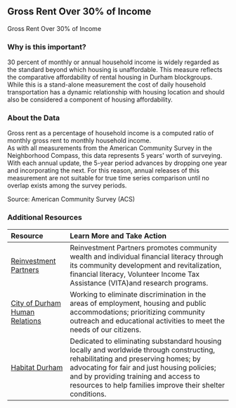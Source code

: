 ## Gross Rent Over 30% of Income
Gross Rent Over 30% of Income

### Why is this important?
30 percent of monthly or annual household income is widely regarded as the standard beyond which housing is unaffordable. This measure reflects the comparative affordability of rental housing in Durham blockgroups. While this is a stand-alone measurement the cost of daily household transportation has a dynamic relationship with housing location and should also be considered a component of housing affordability.

### About the Data
Gross rent as a percentage of household income is a computed ratio of monthly gross rent to monthly household income. <br> As with all measurements from the American Community Survey in the Neighborhood Compass, this data represents 5 years' worth of surveying. With each annual update, the 5-year period advances by dropping one year and incorporating the next. For this reason, annual releases of this measurement are not suitable for true time series comparison until no overlap exists among the survey periods.

Source: American Community Survey (ACS)

### Additional Resources
|Resource | Learn More and Take Action | 
|:--- | :--- |
|[Reinvestment Partners](http://www.reinvestmentpartners.org/) | Reinvestment Partners promotes community wealth and individual financial literacy through its community development and revitalization, financial literacy, Volunteer Income Tax Assistance (VITA)and research programs.
|[City of Durham Human Relations](http://durhamnc.gov/617/Human-Relations)| Working to eliminate discrimination in the areas of employment, housing and public accommodations; prioritizing community outreach and educational activities to meet the needs of our citizens.
|[Habitat Durham](http://www.durhamhabitat.org/) | Dedicated to eliminating substandard housing locally and worldwide through constructing, rehabilitating and preserving homes; by advocating for fair and just housing policies; and by providing training and access to resources to help families improve their shelter conditions.
